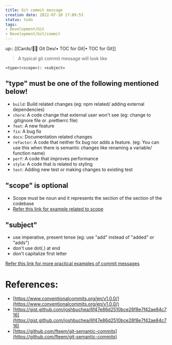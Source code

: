 ```yaml
---
title: Git commit message
creation date: 2022-07-18 17:09:53
status: todo
tags: 
- Development/Git
- Development/Git/commit
---
```

up:: [[Cards/🐻‍❄️ Git Dev/• TOC for Git|• TOC for Git]]

> A typical git commit message will look like  

```git
<type>(<scope>): <subject>
```

## "type" must be one of the following mentioned below!

*   `build`: Build related changes (eg: npm related/ adding external dependencies)
*   `chore`: A code change that external user won't see (eg: change to .gitignore file or .prettierrc file)
*   `feat`: A new feature
*   `fix`: A bug fix
*   `docs`: Documentation related changes
*   `refactor`: A code that neither fix bug nor adds a feature. (eg: You can use this when there is semantic changes like renaming a variable/ function name)
*   `perf`: A code that improves performance
*   `style`: A code that is related to styling
*   `test`: Adding new test or making changes to existing test

## "scope" is optional

*   Scope must be noun and it represents the section of the section of the codebase
*   [Refer this link for example related to scope](http://karma-runner.github.io/1.0/dev/git-commit-msg.html)

## "subject"

*   use imperative, present tense (eg: use "add" instead of "added" or "adds")
*   don't use dot(.) at end
*   don't capitalize first letter

[Refer this link for more practical examples of commit messages](https://github.com/eslint/eslint/commits/master)

# References:

*   [https://www.conventionalcommits.org/en/v1.0.0/](https://www.conventionalcommits.org/en/v1.0.0/)
*   [https://gist.github.com/joshbuchea/6f47e86d2510bce28f8e7f42ae84c716](https://gist.github.com/joshbuchea/6f47e86d2510bce28f8e7f42ae84c716)
*   [https://github.com/fteem/git-semantic-commits](https://github.com/fteem/git-semantic-commits)